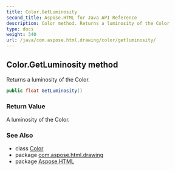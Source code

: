 ```yaml
---
title: Color.GetLuminosity
second_title: Aspose.HTML for Java API Reference
description: Color method. Returns a luminosity of the Color
type: docs
weight: 340
url: /java/com.aspose.html.drawing/color/getluminosity/
---
```

## Color.GetLuminosity method

Returns a luminosity of the Color.

```java
public float GetLuminosity()
```

### Return Value

A luminosity of the Color.

### See Also

* class [Color](../)
* package [com.aspose.html.drawing](../../color/)
* package [Aspose.HTML](../../../)
